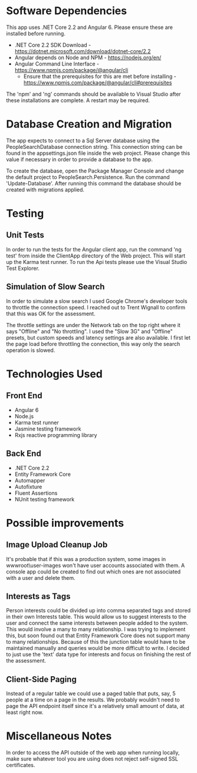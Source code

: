 # Software Dependencies

This app uses .NET Core 2.2 and Angular 6.  Please ensure these are installed before running.

- .NET Core 2.2 SDK Download - https://dotnet.microsoft.com/download/dotnet-core/2.2
- Angular depends on Node and NPM - https://nodejs.org/en/
- Angular Command Line Interface - https://www.npmjs.com/package/@angular/cli
  - Ensure that the prerequisites for this are met before installing - https://www.npmjs.com/package/@angular/cli#prerequisites

The 'npm' and 'ng' commands should be available to Visual Studio after these installations are complete.  A restart may be required.

# Database Creation and Migration

The app expects to connect to a Sql Server database using the PeopleSearchDatabase connection string.
This connection string can be found in the appsettings.json file inside the web project.
Please change this value if necessary in order to provide a database to the app.

To create the database, open the Package Manager Console and change the default project to PeopleSearch.Persistence.
Run the command 'Update-Database'.  After running this command the database should be created with migrations applied.

# Testing

## Unit Tests

In order to run the tests for the Angular client app,
run the command 'ng test' from inside the ClientApp directory of the Web project.
This will start up the Karma test runner.
To run the Api tests please use the Visual Studio Test Explorer.

## Simulation of Slow Search

In order to simulate a slow search I used Google Chrome's developer tools to throttle the connection speed.
I reached out to Trent Wignall to confirm that this was OK for the assessment.

The throttle settings are under the Network tab on the top right where it says "Offline" and "No throttling".
I used the "Slow 3G" and "Offline" presets, but custom speeds and latency settings are also available.
I first let the page load before throttling the connection, this way only the search operation is slowed.

# Technologies Used

## Front End

- Angular 6
- Node.js
- Karma test runner
- Jasmine testing framework
- Rxjs reactive programming library

## Back End

- .NET Core 2.2
- Entity Framework Core
- Automapper
- Autofixture
- Fluent Assertions
- NUnit testing framework

# Possible improvements

## Image Upload Cleanup Job

It's probable that if this was a production system, some images in wwwroot\user-images won't have user accounts
associated with them.  A console app could be created to find out which ones are not associated with a user and delete them.

## Interests as Tags

Person interests could be divided up into comma separated tags and stored in their own Interests table.
This would allow us to suggest interests to the user and connect the same interests between people added to the system.
This would involve a many to many relationship.
I was trying to implement this, but soon found out that Entity Framework Core does not support many to many relationships.
Because of this the junction table would have to be maintained manually and queries would be more difficult to write.
I decided to just use the 'text' data type for interests and focus on finishing the rest of the assessment.

## Client-Side Paging

Instead of a regular table we could use a paged table that puts, say, 5 people at a time on a page in the results.
We probably wouldn't need to page the API endpoint itself since it's a relatively small amount of data, at least right now.

# Miscellaneous Notes

In order to access the API outside of the web app when running locally, make sure whatever tool you are using does not reject self-signed SSL certificates.
